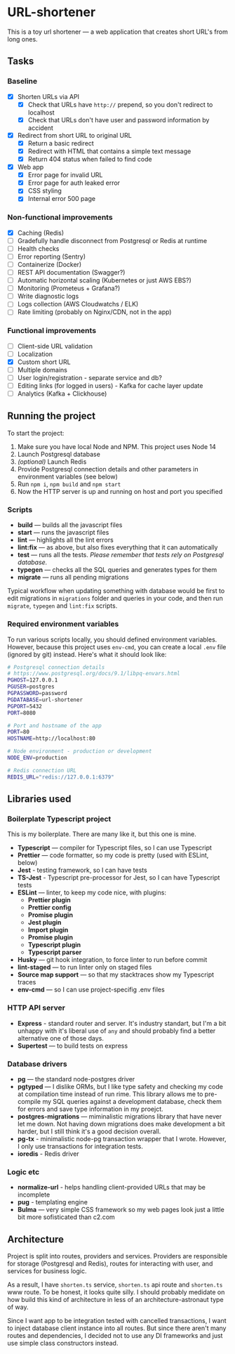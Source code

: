 # URL-shortener

This is a toy url shortener — a web application that creates short URL's from long ones.

## Tasks

### Baseline

* [x] Shorten URLs via API
  * [x] Check that URLs have `http://` prepend, so you don't redirect to localhost
  * [x] Check that URLs don't have user and password information by accident
* [x] Redirect from short URL to original URL
  * [x] Return a basic redirect
  * [x] Redirect with HTML that contains a simple text message
  * [x] Return 404 status when failed to find code
* [x] Web app
  * [x] Error page for invalid URL
  * [x] Error page for auth leaked error
  * [x] CSS styling
  * [x] Internal error 500 page

### Non-functional improvements

* [x] Caching (Redis)
* [ ] Gradefully handle disconnect from Postgresql or Redis at runtime
* [ ] Health checks
* [ ] Error reporting (Sentry)
* [ ] Containerize (Docker)
* [ ] REST API documentation (Swagger?)
* [ ] Automatic horizontal scaling (Kubernetes or just AWS EBS?)
* [ ] Monitoring (Prometeus + Grafana?)
* [ ] Write diagnostic logs
* [ ] Logs collection (AWS Cloudwatchs / ELK)
* [ ] Rate limiting (probably on Nginx/CDN, not in the app)

### Functional improvements

* [ ] Client-side URL validation
* [ ] Localization
* [x] Custom short URL
* [ ] Multiple domains
* [ ] User login/registration - separate service and db?
* [ ] Editing links (for logged in users) - Kafka for cache layer update
* [ ] Analytics (Kafka + Clickhouse)

## Running the project

To start the project:

1. Make sure you have local Node and NPM. This project uses Node 14
2. Launch Postgresql database
3. *(optional)* Launch Redis
4. Provide Postgresql connection details and other parameters in environment variables (see below)
5. Run `npm i`, `npm build` and `npm start`
6. Now the HTTP server is up and running on host and port you specified

### Scripts

* **build** — builds all the javascript files
* **start** — runs the javascript files
* **lint** — highlights all the lint errors
* **lint:fix** — as above, but also fixes everything that it can automatically
* **test** — runs all the tests. *Please remember that tests rely on Postgresql database.*
* **typegen** — checks all the SQL queries and generates types for them
* **migrate** — runs all pending migrations

Typical workflow when updating something with database would be first to edit migrations in `migrations` folder and queries in your code, and then run `migrate`, `typegen` and `lint:fix` scripts.

### Required environment variables

To run various scripts locally, you should defined environment variables. However, because this project uses `env-cmd`, you can create a local `.env` file (ignored by git) instead. Here's what it should look like:

```bash
# Postgresql connection details
# https://www.postgresql.org/docs/9.1/libpq-envars.html
PGHOST=127.0.0.1
PGUSER=postgres
PGPASSWORD=password
PGDATABASE=url-shortener
PGPORT=5432
PORT=8080

# Port and hostname of the app
PORT=80
HOSTNAME=http://localhost:80

# Node environment - production or development
NODE_ENV=production

# Redis connection URL
REDIS_URL="redis://127.0.0.1:6379"
```

## Libraries used

### Boilerplate Typescript project

This is my boilerplate. There are many like it, but this one is mine.

* **Typescript** — compiler for Typescript files, so I can use Typescript
* **Prettier** — code formatter, so my code is pretty (used with ESLint, below)
* **Jest** - testing framework, so I can have tests
* **TS-Jest** - Typescript pre-processor for Jest, so I can have Typescript tests
* **ESLint** — linter, to keep my code nice, with plugins:
  * **Prettier plugin**
  * **Prettier config**
  * **Promise plugin**
  * **Jest plugin**
  * **Import plugin**
  * **Promise plugin**
  * **Typescript plugin**
  * **Typescript parser**
* **Husky** — git hook integration, to force linter to run before commit
* **lint-staged** — to run linter only on staged files
* **Source map support** — so that my stacktraces show my Typescript traces
* **env-cmd** — so I can use project-specifig .env files

### HTTP API server

* **Express** - standard router and server. It's industry standart, but I'm a bit unhappy with it's liberal use of `any` and should probably find a better alternative one of those days.
* **Supertest** — to build tests on express

### Database drivers

* **pg** — the standard node-postgres driver
* **pgtyped** — I dislike ORMs, but I like type safety and checking my code at compilation time instead of run rime. This library allows me to pre-compile my SQL queries against a development database, check them for errors and save type information in my proejct.
* **postgres-migrations** — miminalistic migrations library that have never let me down. Not having down migrations does make development a bit harder, but I still think it's a good decision overall.
* **pg-tx** - minimalistic node-pg transaction wrapper that I wrote. However, I only use transactions for integration tests.
* **ioredis** - Redis driver

### Logic etc

* **normalize-url** - helps handling client-provided URLs that may be incomplete
* **pug** - templating engine
* **Bulma** — very simple CSS framework so my web pages look just a little bit more sofisticated than c2.com

## Architecture

Project is split into routes, providers and services. Providers are responsible for storage (Postgresql and Redis), routes for interacting with user, and services for business logic.

As a result, I have `shorten.ts` service, `shorten.ts` api route and `shorten.ts` www route. To be honest, it looks quite silly. I should probably medidate on how build this kind of architecture in less of an architecture-astronaut type of way.

Since I want app to be integration tested with cancelled transactions, I want to inject database client instance into all routes. But since there aren't many routes and dependencies, I decided not to use any DI frameworks and just use simple class constructors instead.